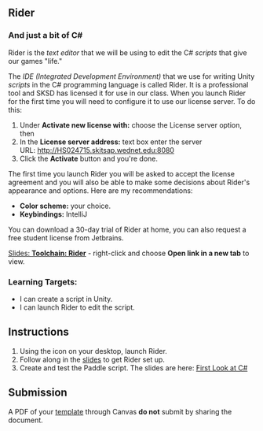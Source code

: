 [//]: # ( <p><iframe src="https://douglasurner.github.io/GDP1/units/0/assignments/U1.0-toolchain-setup/b-rider/" width="100%" height="666px"></iframe></p> )

## Rider
### And just a bit of C#

[slides]: https://docs.google.com/presentation/d/1tKVFne5GZ6Y-WA_-dvPX350sgsouphlfWT2Nohj8cp4/edit?usp=sharing
[slides2]: https://docs.google.com/presentation/d/1vcGLpkiYQ6l3BNKaKWcirgetFKL3wseDwTjpADdR7ls/edit?usp=sharing
[template]: https://docs.google.com/document/d/1rSh-9fVv0hjAC6GGNZE24jzLBnzFMJeqAgSeRHoUg28/edit?usp=sharing

Rider is the *text editor* that we will be using to edit the C# *scripts* that give our games "life."

The *IDE (Integrated Development Environment)* that we use for writing Unity *scripts* in the C# programming language is called Rider. It is a professional tool and SKSD has licensed it for use in our class. When you launch Rider for the first time you will need to configure it to use our license server. To do this:
1. Under **Activate new license with:** choose the License server option, then
1. In the **License server address:** text box enter the server URL: http://HS024715.skitsap.wednet.edu:8080
1. Click the **Activate** button and you're done.

The first time you launch Rider you will be asked to accept the license agreement and you will also be able to make some decisions about Rider's appearance and options. Here are my recommendations:

* **Color scheme:** your choice.
* **Keybindings:** IntelliJ

You can download a 30-day trial of Rider at home, you can also request a free student license from Jetbrains.

[Slides: **Toolchain: Rider**][slides] - right-click and choose **Open link in a new tab** to view.

### Learning Targets:

* I can create a script in Unity.
* I can launch Rider to edit the script.

## Instructions

1. Using the icon on your desktop, launch Rider.
1. Follow along in the [slides][] to get Rider set up.
1. Create and test the Paddle script. The slides are here: [First Look at C#][slides2]

## Submission

A PDF of your [template][] through Canvas **do not** submit by sharing the document.
